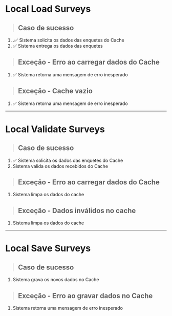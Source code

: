 # Local Load Surveys

> ## Caso de sucesso
1. .✅ Sistema solicita os dados das enquetes do Cache
2.  ✅ Sistema entrega os dados das enquetes

> ## Exceção - Erro ao carregar dados do Cache
1. ✅ Sistema retorna uma mensagem de erro inesperado

> ## Exceção - Cache vazio
1. ✅ Sistema retorna uma mensagem de erro inesperado

---

# Local Validate Surveys

> ## Caso de sucesso
1. ✅ Sistema solicita os dados das enquetes do Cache
2.  Sistema valida os dados recebidos do Cache

> ## Exceção - Erro ao carregar dados do Cache
1.  Sistema limpa os dados do cache

> ## Exceção - Dados inválidos no cache
1.  Sistema limpa os dados do cache

---

# Local Save Surveys

> ## Caso de sucesso
1.  Sistema grava os novos dados no Cache

> ## Exceção - Erro ao gravar dados no Cache
1.  Sistema retorna uma mensagem de erro inesperado